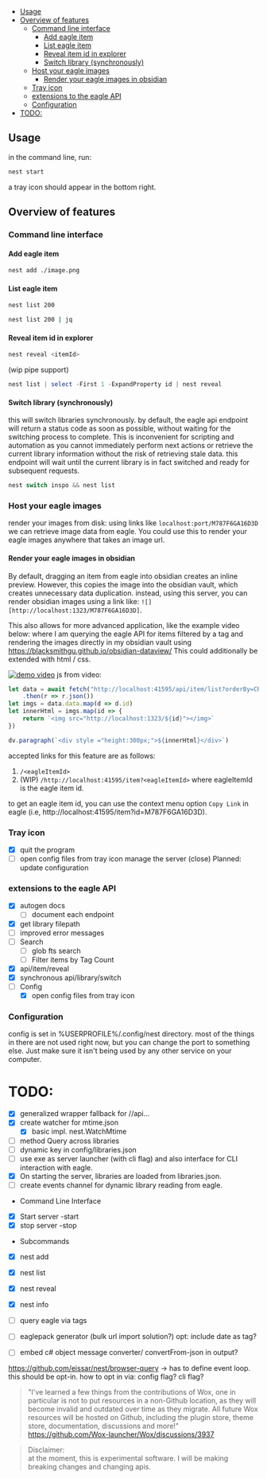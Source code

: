 <!--toc:start-->
  - [Usage](#usage)
  - [Overview of features](#overview-of-features)
    - [Command line interface](#command-line-interface)
      - [Add eagle item](#add-eagle-item)
      - [List eagle item](#list-eagle-item)
      - [Reveal item id in explorer](#reveal-item-id-in-explorer)
      - [Switch library (synchronously)](#switch-library-synchronously)
    - [Host your eagle images](#host-your-eagle-images)
      - [Render your eagle images in obsidian](#render-your-eagle-images-in-obsidian)
    - [Tray icon](#tray-icon)
    - [extensions to the eagle API](#extensions-to-the-eagle-api)
    - [Configuration](#configuration)
- [TODO:](#todo)
<!--toc:end-->

## Usage
in the command line, run:
```bash
nest start
```
a tray icon should appear in the bottom right.

## Overview of features

### Command line interface

#### Add eagle item
```bash
nest add ./image.png
```

#### List eagle item
```bash
nest list 200
```

```bash
nest list 200 | jq
```

#### Reveal item id in explorer
```bash
nest reveal <itemId>
```


(wip pipe support)
```ps1
nest list | select -First 1 -ExpandProperty id | nest reveal
```

#### Switch library (synchronously)
this will switch libraries synchronously. by default, the eagle api
endpoint will return a status code as soon as possible, without waiting for
the switching process to complete. This is inconvenient for scripting and automation
as you cannot immediately perform next actions or retrieve the current library information
without the risk of retrieving stale data. this endpoint will wait until the current library
is in fact switched and ready for subsequent requests.

```ps1
nest switch inspo && nest list
```

### Host your eagle images
render your images from disk:
using links like `localhost:port/M787F6GA16D3D` we can retrieve image data from eagle.
You could use this to render your eagle images anywhere that takes an image url.
#### Render your eagle images in obsidian
By default, dragging an item from eagle into obsidian creates an inline preview. However, this copies the image into the obsidian vault, which
creates unnecessary data duplication. instead, using this server, you can render obsidian images using a link like:
`![][http://localhost:1323/M787F6GA16D3D]`.

This also allows for more advanced application, like the example video below:
where I am querying the eagle API for items filtered by a tag and rendering the images directly in my
obsidian vault using https://blacksmithgu.github.io/obsidian-dataview/ This could additionally be extended with
html / css.

[![demo video](http://img.youtube.com/vi/UfN2Ad-iLoE/0.jpg)](http://www.youtube.com/watch?v=UfN2Ad-iLoE "Obsidian dataview demo")
js from video:
```js
let data = await fetch("http://localhost:41595/api/item/list?orderBy=CREATEDATE&limit=10&tags=eagle-demo")
	.then(r => r.json())
let imgs = data.data.map(d => d.id)
let innerHtml = imgs.map(id => {
	return `<img src="http://localhost:1323/${id}"></img>`
})

dv.paragraph(`<div style ="height:300px;">${innerHtml}</div>`)
```

accepted links for this feature are as follows:
1. `/<eagleItemId>`
2. (WIP) `/http://localhost:41595/item?<eagleItemId>`
where eagleItemId is the eagle item id.

to get an eagle item id, you can use the context menu option `Copy Link`
in eagle (i.e, http://localhost:41595/item?id=M787F6GA16D3D).

### Tray icon
- [X] quit the program
- [ ] open config files from tray icon
manage the server (close)
Planned:
update configuration

### extensions to the eagle API
- [X] autogen docs
    - [ ] document each endpoint
- [X] get library filepath
- [ ] improved error messages
- [ ] Search
    - [ ] glob fts search
    - [ ] Filter items by Tag Count
- [X] api/item/reveal
- [X] synchronous api/library/switch
- [ ] Config
    - [X] open config files from tray icon

### Configuration
config is set in %USERPROFILE%/.config/nest directory.
most of the things in there are not used right now, but you can change the port to something else.
Just make sure it isn't being used by any other service on your computer.

# TODO:
- [X] generalized wrapper fallback for //api...
- [X] create watcher for mtime.json
    - [X] basic impl. nest.WatchMtime

- [ ] method Query across libraries
- [ ] dynamic key in config/libraries.json
- [ ] use exe as server launcher (with cli flag) and also interface for CLI interaction with eagle.
- [X] On starting the server, libraries are loaded from libraries.json.
- [ ] create events channel for dynamic library reading from eagle.

* Command Line Interface
- [X] Start server -start
- [X] stop server -stop
* Subcommands
- [X] nest add
- [X] nest list
- [X] nest reveal
- [X] nest info

- [ ] query eagle via tags
- [ ] eaglepack generator (bulk url import solution?)
    opt: include date as tag?

- [ ] embed c# object message converter/ convertFrom-json in output?

https://github.com/eissar/nest/browser-query -> has to define event loop. this should be opt-in.
how to opt in via: config flag? cli flag?

> "I've learned a few things from the contributions of Wox, one in particular is not to put resources in a non-Github location, as they will become invalid and outdated over time as they migrate. All future Wox resources will be hosted on Github, including the plugin store, theme store, documentation, discussions and more!" <https://github.com/Wox-launcher/Wox/discussions/3937>


> Disclaimer: <br>
> at the moment, this is experimental software. I will be making breaking changes and changing apis.

